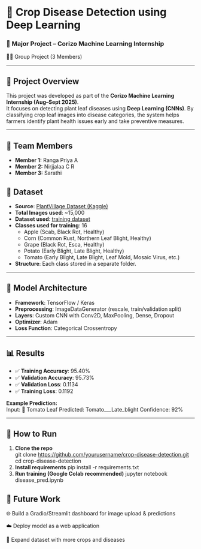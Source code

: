 # 🌱 Crop Disease Detection using Deep Learning


### 📌 Major Project – Corizo Machine Learning Internship  
👨‍💻 Group Project (3 Members)  

---

## 📖 Project Overview  
This project was developed as part of the **Corizo Machine Learning Internship (Aug–Sept 2025)**.  
It focuses on detecting plant leaf diseases using **Deep Learning (CNNs)**. By classifying crop leaf images into disease categories, the system helps farmers identify plant health issues early and take preventive measures.  

---

## 👥 Team Members  
- **Member 1:** Ranga Priya A  
- **Member 2:** Nirjjalaa C R  
- **Member 3:** Sarathi

## 📂 Dataset
- **Source**: [PlantVillage Dataset (Kaggle)](https://www.kaggle.com/datasets/emmarex/plantdisease)  
- **Total Images used**: ~15,000
- **Dataset used**: [training dataset](https://drive.google.com/drive/folders/1Sh6L9A7qOJRSfOpn0D8Zji5vfueutPP4?usp=drive_link)
- **Classes used for training**: 16  
  - Apple (Scab, Black Rot, Healthy)  
  - Corn (Common Rust, Northern Leaf Blight, Healthy)  
  - Grape (Black Rot, Esca, Healthy)  
  - Potato (Early Blight, Late Blight, Healthy)  
  - Tomato (Early Blight, Late Blight, Leaf Mold, Mosaic Virus, etc.)  
- **Structure**: Each class stored in a separate folder.  

---

## 🧠 Model Architecture
- **Framework**: TensorFlow / Keras  
- **Preprocessing**: ImageDataGenerator (rescale, train/validation split)  
- **Layers**: Custom CNN with Conv2D, MaxPooling, Dense, Dropout  
- **Optimizer**: Adam  
- **Loss Function**: Categorical Crossentropy  

---

## 📊 Results
- ✅ **Training Accuracy**: 95.40%  
- ✅ **Validation Accuracy**: 95.73%  
- ✅ **Validation Loss**: 0.1134  
- ✅ **Training Loss**: 0.1192  

**Example Prediction:**  
Input: 🍅 Tomato Leaf
Predicted: Tomato___Late_blight
Confidence: 92%


---

## 🚀 How to Run
1. **Clone the repo**  
   git clone https://github.com/yourusername/crop-disease-detection.git
   cd crop-disease-detection
2. **Install requirements**
   pip install -r requirements.txt
3. **Run training (Google Colab recommended)**
   jupyter notebook disease_pred.ipynb


## 📌 Future Work
🌐 Build a Gradio/Streamlit dashboard for image upload & predictions

☁️ Deploy model as a web application

🌾 Expand dataset with more crops and diseases
